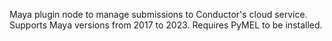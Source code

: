 Maya plugin node to manage submissions to Conductor's cloud service. Supports Maya versions from 2017 to 2023. Requires PyMEL to be installed.